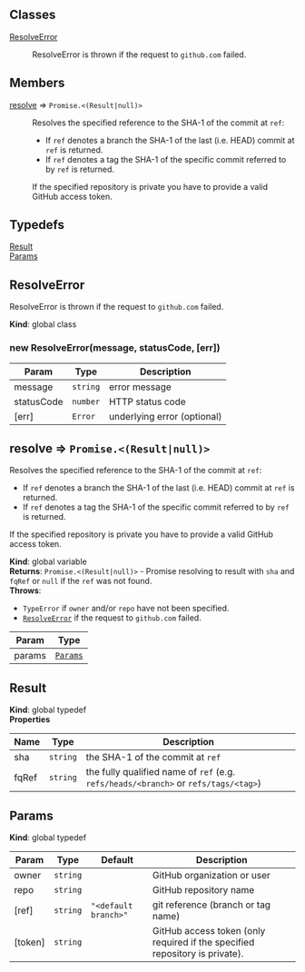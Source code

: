 ## Classes

<dl>
<dt><a href="#ResolveError">ResolveError</a></dt>
<dd><p>ResolveError is thrown if the request to <code>github.com</code> failed.</p>
</dd>
</dl>

## Members

<dl>
<dt><a href="#resolve">resolve</a> ⇒ <code>Promise.&lt;(Result|null)&gt;</code></dt>
<dd><p>Resolves the specified reference to the SHA-1 of the commit at <code>ref</code>:</p>
<ul>
<li>If <code>ref</code> denotes a branch the SHA-1 of the last (i.e. HEAD) commit at <code>ref</code> is returned.</li>
<li>If <code>ref</code> denotes a tag the SHA-1 of the specific commit referred to by <code>ref</code> is returned.</li>
</ul>
<p>If the specified repository is private you have to provide a valid GitHub access token.</p>
</dd>
</dl>

## Typedefs

<dl>
<dt><a href="#Result">Result</a></dt>
<dd></dd>
<dt><a href="#Params">Params</a></dt>
<dd></dd>
</dl>

<a name="ResolveError"></a>

## ResolveError
ResolveError is thrown if the request to `github.com` failed.

**Kind**: global class  
<a name="new_ResolveError_new"></a>

### new ResolveError(message, statusCode, [err])

| Param | Type | Description |
| --- | --- | --- |
| message | <code>string</code> | error message |
| statusCode | <code>number</code> | HTTP status code |
| [err] | <code>Error</code> | underlying error (optional) |

<a name="resolve"></a>

## resolve ⇒ <code>Promise.&lt;(Result\|null)&gt;</code>
Resolves the specified reference to the SHA-1 of the commit at `ref`:
- If `ref` denotes a branch the SHA-1 of the last (i.e. HEAD) commit at `ref` is returned.
- If `ref` denotes a tag the SHA-1 of the specific commit referred to by `ref` is returned.

If the specified repository is private you have to provide a valid GitHub access token.

**Kind**: global variable  
**Returns**: <code>Promise.&lt;(Result\|null)&gt;</code> - Promise resolving to result with `sha` and `fqRef`
                                or `null` if the `ref` was not found.  
**Throws**:

- <code>TypeError</code> if `owner` and/or `repo` have not been specified.
- [<code>ResolveError</code>](#ResolveError) if the request to `github.com` failed.


| Param | Type |
| --- | --- |
| params | [<code>Params</code>](#Params) | 

<a name="Result"></a>

## Result
**Kind**: global typedef  
**Properties**

| Name | Type | Description |
| --- | --- | --- |
| sha | <code>string</code> | the SHA-1 of the commit at `ref` |
| fqRef | <code>string</code> | the fully qualified name of `ref`                          (e.g. `refs/heads/<branch>` or `refs/tags/<tag>`) |

<a name="Params"></a>

## Params
**Kind**: global typedef  

| Param | Type | Default | Description |
| --- | --- | --- | --- |
| owner | <code>string</code> |  | GitHub organization or user |
| repo | <code>string</code> |  | GitHub repository name |
| [ref] | <code>string</code> | <code>&quot;&lt;default branch&gt;&quot;</code> | git reference (branch or tag name) |
| [token] | <code>string</code> |  | GitHub access token (only required if the specified                         repository is private). |

